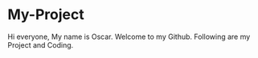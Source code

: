 # My-Project
Hi everyone, My name is Oscar. Welcome to my Github. Following are my Project and Coding.

